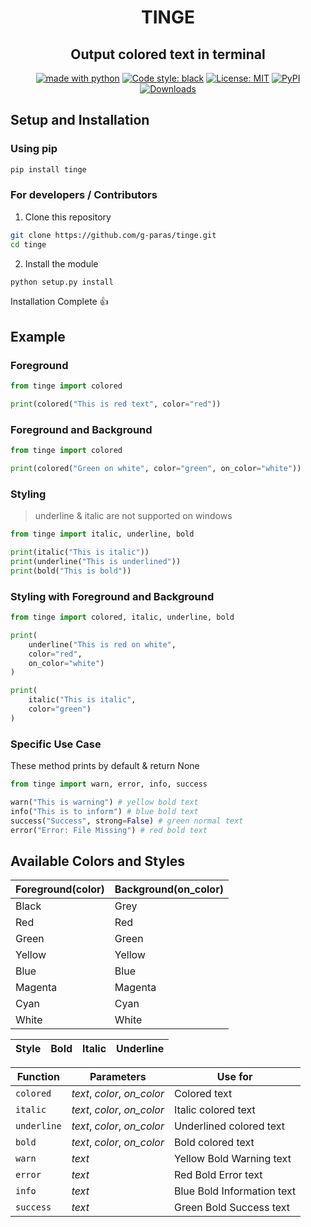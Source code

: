 <h1 align='center'>TINGE</h1>
<h2 align='center'>Output colored text in terminal</h2>

<p align='center'>
<a href="https://www.python.com"><img alt="made with python" src="https://img.shields.io/badge/Made%20with-Python-1f425f.svg"></a>
<a href="https://github.com/psf/black"><img alt="Code style: black" src="https://img.shields.io/badge/Code%20Style-Black-000000.svg"></a>
<a href="https://github.com/g-paras/tinge/blob/master/LICENSE"><img alt="License: MIT" src="https://img.shields.io/badge/License-MIT-yellow.svg"></a>
<a href="https://pypi.org/project/tinge/"><img alt="PyPI" src="https://img.shields.io/pypi/v/tinge"></a>
<a href="https://pepy.tech/project/tinge"><img alt="Downloads" src="https://pepy.tech/badge/tinge"></a>
</p>

## Setup and Installation

### Using pip

```bash
pip install tinge
```

### For developers / Contributors

1. Clone this repository

```bash
git clone https://github.com/g-paras/tinge.git
cd tinge
```

2. Install the module

```python
python setup.py install
```

Installation Complete :thumbsup:

## Example


### Foreground

```python
from tinge import colored

print(colored("This is red text", color="red"))
```

### Foreground and Background

```python
from tinge import colored

print(colored("Green on white", color="green", on_color="white"))
```

### Styling

> underline & italic are not supported on windows

```python
from tinge import italic, underline, bold

print(italic("This is italic"))
print(underline("This is underlined"))
print(bold("This is bold"))
```

### Styling with Foreground and Background

```python
from tinge import colored, italic, underline, bold

print(
    underline("This is red on white",
    color="red",
    on_color="white")
)

print(
    italic("This is italic",
    color="green")
)
```

### Specific Use Case
These method prints by default & return None

```python
from tinge import warn, error, info, success

warn("This is warning") # yellow bold text
info("This is to inform") # blue bold text
success("Success", strong=False) # green normal text
error("Error: File Missing") # red bold text
```

## Available Colors and Styles

| Foreground(color) | Background(on_color) |
| ----------------- | -------------------- |
| Black             | Grey                 |
| Red               | Red                  |
| Green             | Green                |
| Yellow            | Yellow               |
| Blue              | Blue                 |
| Magenta           | Magenta              |
| Cyan              | Cyan                 |
| White             | White                |

| Style | Bold | Italic | Underline |
| ----- | ---- | ------ | --------- |

| Function    | Parameters                   | Use for                    |
| ----------- | ---------------------------- | -------------------------- |
| `colored`   | *text*, *color*, *on_color*  | Colored text               |
| `italic`    | *text*, *color*, *on_color*  | Italic colored text        |
| `underline` | *text*, *color*, *on_color*  | Underlined colored text    |
| `bold`      | *text*, *color*, *on_color*  | Bold colored text          |
| `warn`      | *text*                       | Yellow Bold Warning text   |
| `error`     | *text*                       | Red Bold Error text        |
| `info`      | *text*                       | Blue Bold Information text |
| `success`   | *text*                       | Green Bold Success text    |
